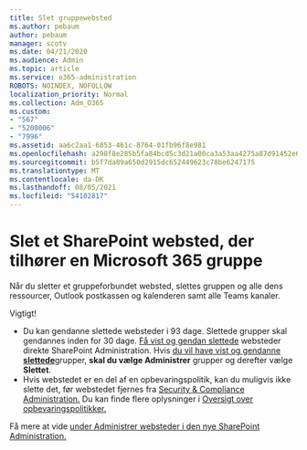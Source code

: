 ```yaml
---
title: Slet gruppewebsted
ms.author: pebaum
author: pebaum
manager: scotv
ms.date: 04/21/2020
ms.audience: Admin
ms.topic: article
ms.service: o365-administration
ROBOTS: NOINDEX, NOFOLLOW
localization_priority: Normal
ms.collection: Adm_O365
ms.custom:
- "567"
- "5200006"
- "7996"
ms.assetid: aa6c2aa1-6853-461c-8764-01fb96f8e981
ms.openlocfilehash: a298f8e285b5fa84bcd5c3d21a00ca3a53aa4275a87d91452e6c41587fd20e7b
ms.sourcegitcommit: b5f7da89a650d2915dc652449623c78be6247175
ms.translationtype: MT
ms.contentlocale: da-DK
ms.lasthandoff: 08/05/2021
ms.locfileid: "54102817"
---
```

# <a name="delete-a-sharepoint-site-that-belongs-to-a-microsoft-365-group"></a>Slet et SharePoint websted, der tilhører en Microsoft 365 gruppe

Når du sletter et gruppeforbundet websted, slettes gruppen og alle dens ressourcer, Outlook postkassen og kalenderen samt alle Teams kanaler.
  
Vigtigt!

- Du kan gendanne slettede websteder i 93 dage. Slettede grupper skal gendannes inden for 30 dage. [Få vist og gendan slettede](https://admin.microsoft.com/sharepoint?page=recyclebin&modern=true) websteder direkte SharePoint Administration. Hvis [du vil have vist og gendanne **slettede**](https://admin.microsoft.com/Adminportal/Home?source=applauncher#/deletedgroups)grupper, **skal du vælge Administrer** grupper og derefter vælge **Slettet**.
- Hvis webstedet er en del af en opbevaringspolitik, kan du muligvis ikke slette det, før webstedet fjernes fra [Security & Compliance Administration.](https://protection.office.com/?rfr=AdminCenter#/retention) Du kan finde flere oplysninger i [Oversigt over opbevaringspolitikker.](/microsoft-365/compliance/retention-policies)
  
Få mere at vide [under Administrer websteder i den nye SharePoint Administration.](/sharepoint/manage-sites-in-new-admin-center)
